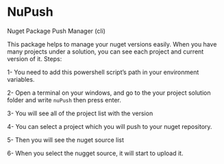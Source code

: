 # NuPush
Nuget Package Push Manager (cli)

This package helps to manage your nuget versions easily. When you have many projects under a solution, you can see each project and current version of it. 
Steps:

1- You need to add this powershell script’s path in your environment variables.

2- Open a terminal on your windows, and go to the your project solution folder and write `nuPush` then press enter.

3- You will see all of the project list with the version

4- You can select a project which you will push to your nuget repository.

5- Then you will see the nuget source list

6- When you select the nugget source, it will start to upload it.

